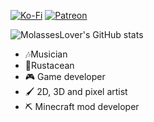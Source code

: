 [![Ko-Fi](https://img.shields.io/badge/donate-kofi-blue?style=for-the-badge&logo=ko-fi&color=E35B57&logoColor=FFFFFF&labelColor=232323)](https://ko-fi.com/molasses)
[![Patreon](https://img.shields.io/badge/donate-patreon-blue?style=for-the-badge&logo=patreon&color=E35B57&logoColor=FFFFFF&labelColor=232323)](https://www.patreon.com/molasseslover)

![MolassesLover's GitHub stats](https://github-readme-stats.vercel.app/api?username=molasseslover&show_icons=true&theme=github_dark)

- 🎶Musician
- 🦀Rustacean
- 🎮 Game developer
- 🖌️ 2D, 3D and pixel artist
- ⛏️ Minecraft mod developer